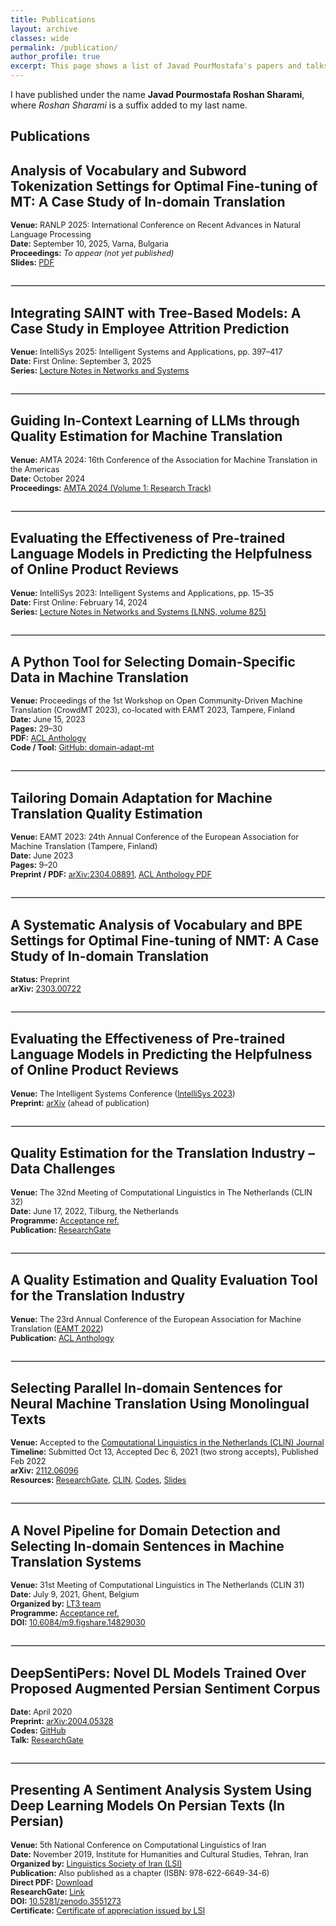 ```yaml
---
title: Publications
layout: archive
classes: wide
permalink: /publication/
author_profile: true
excerpt: This page shows a list of Javad PourMostafa's papers and talks.
---
```


I have published under the name **Javad Pourmostafa Roshan Sharami**, where *Roshan Sharami* is a suffix added to my last name.

## Publications

## Analysis of Vocabulary and Subword Tokenization Settings for Optimal Fine-tuning of MT: A Case Study of In-domain Translation  

<p style="font-size: 90%;">
<strong>Venue:</strong> RANLP 2025: International Conference on Recent Advances in Natural Language Processing <br>
<strong>Date:</strong> September 10, 2025, Varna, Bulgaria <br>
<strong>Proceedings:</strong> <em>To appear (not yet published)</em> <br>
<strong>Slides:</strong> <a href="https://javad.pourmostafa.com/assets/files/RANLP_2025___Presentation_latest.pdf">PDF</a>
</p>

<hr style="border: 1px solid #ddd; margin: 2em 0;" />

## Integrating SAINT with Tree-Based Models: A Case Study in Employee Attrition Prediction  

<p style="font-size: 90%;">
<strong>Venue:</strong> IntelliSys 2025: Intelligent Systems and Applications, pp. 397–417 <br>
<strong>Date:</strong> First Online: September 3, 2025 <br>
<strong>Series:</strong> <a href="https://link.springer.com/chapter/10.1007/978-3-031-99958-1_27">Lecture Notes in Networks and Systems</a>
</p>

<hr style="border: 1px solid #ddd; margin: 2em 0;" />

## Guiding In-Context Learning of LLMs through Quality Estimation for Machine Translation  

<p style="font-size: 90%;">
<strong>Venue:</strong> AMTA 2024: 16th Conference of the Association for Machine Translation in the Americas <br>
<strong>Date:</strong> October 2024 <br>
<strong>Proceedings:</strong> <a href="https://aclanthology.org/2024.amta-research.9/" target="new">AMTA 2024 (Volume 1: Research Track)</a>
</p>

<hr style="border: 1px solid #ddd; margin: 2em 0;" />

## Evaluating the Effectiveness of Pre-trained Language Models in Predicting the Helpfulness of Online Product Reviews  

<p style="font-size: 90%;">
<strong>Venue:</strong> IntelliSys 2023: Intelligent Systems and Applications, pp. 15–35 <br>
<strong>Date:</strong> First Online: February 14, 2024 <br>
<strong>Series:</strong> <a href="https://link.springer.com/chapter/10.1007/978-3-031-47718-8_2">Lecture Notes in Networks and Systems (LNNS, volume 825)</a>
</p>

<hr style="border: 1px solid #ddd; margin: 2em 0;" />

## A Python Tool for Selecting Domain-Specific Data in Machine Translation  

<p style="font-size: 90%;">
<strong>Venue:</strong> Proceedings of the 1st Workshop on Open Community-Driven Machine Translation (CrowdMT 2023), co-located with EAMT 2023, Tampere, Finland <br>
<strong>Date:</strong> June 15, 2023 <br>
<strong>Pages:</strong> 29–30 <br>
<strong>PDF:</strong> <a href="https://aclanthology.org/2023.crowdmt-1.4.pdf" target="new">ACL Anthology</a> <br>
<strong>Code / Tool:</strong> <a href="https://github.com/JoyeBright/domain-adapt-mt" target="new">GitHub: domain-adapt-mt</a>
</p>

<hr style="border: 1px solid #ddd; margin: 2em 0;" />


## Tailoring Domain Adaptation for Machine Translation Quality Estimation  

<p style="font-size: 90%;">
<strong>Venue:</strong> EAMT 2023: 24th Annual Conference of the European Association for Machine Translation (Tampere, Finland) <br>
<strong>Date:</strong> June 2023 <br>
<strong>Pages:</strong> 9–20 <br>
<strong>Preprint / PDF:</strong> <a href="https://arxiv.org/abs/2304.08891" target="new">arXiv:2304.08891</a>, <a href="https://aclanthology.org/2023.eamt-1.2/" target="new">ACL Anthology PDF</a>
</p>

<hr style="border: 1px solid #ddd; margin: 2em 0;" />


## A Systematic Analysis of Vocabulary and BPE Settings for Optimal Fine-tuning of NMT: A Case Study of In-domain Translation  

<p style="font-size: 90%;">
<strong>Status:</strong> Preprint <br>
<strong>arXiv:</strong> <a href="https://arxiv.org/abs/2303.00722" target="new">2303.00722</a>
</p>

<hr style="border: 1px solid #ddd; margin: 2em 0;" />

## Evaluating the Effectiveness of Pre-trained Language Models in Predicting the Helpfulness of Online Product Reviews  

<p style="font-size: 90%;">
<strong>Venue:</strong> The Intelligent Systems Conference (<a href="https://saiconference.com/IntelliSys" target="new">IntelliSys 2023</a>) <br>
<strong>Preprint:</strong> <a href="https://arxiv.org/abs/2302.10199" target="new">arXiv</a> (ahead of publication)
</p>

<hr style="border: 1px solid #ddd; margin: 2em 0;" />

## Quality Estimation for the Translation Industry – Data Challenges  

<p style="font-size: 90%;">
<strong>Venue:</strong> The 32nd Meeting of Computational Linguistics in The Netherlands (CLIN 32) <br>
<strong>Date:</strong> June 17, 2022, Tilburg, the Netherlands <br>
<strong>Programme:</strong> <a href="https://clin2022.uvt.nl/clin32/programme/" target="new">Acceptance ref.</a> <br>
<strong>Publication:</strong> <a href="https://www.researchgate.net/publication/361389091_Quality_Estimation_for_the_Translation_Industry_-_Data_Challenges" target="new">ResearchGate</a>
</p>

<hr style="border: 1px solid #ddd; margin: 2em 0;" />

## A Quality Estimation and Quality Evaluation Tool for the Translation Industry  

<p style="font-size: 90%;">
<strong>Venue:</strong> The 23rd Annual Conference of the European Association for Machine Translation (<a href="https://events.tuni.fi/eamt23/" target="new">EAMT 2022</a>) <br>
<strong>Publication:</strong> <a href="https://aclanthology.org/2022.eamt-1.43/" target="new">ACL Anthology</a>
</p>

<hr style="border: 1px solid #ddd; margin: 2em 0;" />

## Selecting Parallel In-domain Sentences for Neural Machine Translation Using Monolingual Texts  

<p style="font-size: 90%;">
<strong>Venue:</strong> Accepted to the <a href="https://www.clinjournal.org/" target="new">Computational Linguistics in the Netherlands (CLIN) Journal</a> <br>
<strong>Timeline:</strong> Submitted Oct 13, Accepted Dec 6, 2021 (two strong accepts), Published Feb 2022 <br>
<strong>arXiv:</strong> <a href="http://arxiv.org/abs/2112.06096" target="new">2112.06096</a> <br>
<strong>Resources:</strong> <a href="https://www.researchgate.net/publication/357013946_Selecting_Parallel_In-domain_Sentences_for_Neural_Machine_Translation_Using_Monolingual_Texts" target="new">ResearchGate</a>, <a href="https://www.clinjournal.org/index.php/clinj/article/view/137">CLIN</a>, <a href="https://github.com/JoyeBright/DataSelection-NMT" target="new">Codes</a>, <a href="https://www.researchgate.net/publication/360105031_Selecting_Parallel_In-domain_Sentences_for_Neural_Machine_Translation_NMT_Using_Monolingual_Texts" target="new">Slides</a>
</p>

<hr style="border: 1px solid #ddd; margin: 2em 0;" />

## A Novel Pipeline for Domain Detection and Selecting In-domain Sentences in Machine Translation Systems  

<p style="font-size: 90%;">
<strong>Venue:</strong> 31st Meeting of Computational Linguistics in The Netherlands (CLIN 31) <br>
<strong>Date:</strong> July 9, 2021, Ghent, Belgium <br>
<strong>Organized by:</strong> <a href="https://lt3.ugent.be/" target="new">LT3 team</a> <br>
<strong>Programme:</strong> <a href="https://www.clin31.ugent.be/programme/" target="new">Acceptance ref.</a> <br>
<strong>DOI:</strong> <a href="https://doi.org/10.6084/m9.figshare.14829030" target="new">10.6084/m9.figshare.14829030</a>
</p>

<hr style="border: 1px solid #ddd; margin: 2em 0;" />

## DeepSentiPers: Novel DL Models Trained Over Proposed Augmented Persian Sentiment Corpus  

<p style="font-size: 90%;">
<strong>Date:</strong> April 2020 <br>
<strong>Preprint:</strong> <a href="https://arxiv.org/abs/2004.05328" target="new">arXiv:2004.05328</a> <br>
<strong>Codes:</strong> <a href="https://github.com/JoyeBright/DeepSentiPers" target="new">GitHub</a> <br>
<strong>Talk:</strong> <a href="https://www.researchgate.net/publication/338570412_A_Deep_Persian_Sentiment_Analysis_Framework" target="new">ResearchGate</a>
</p>

<hr style="border: 1px solid #ddd; margin: 2em 0;" />

## Presenting A Sentiment Analysis System Using Deep Learning Models On Persian Texts (In Persian)  

<p style="font-size: 90%;">
<strong>Venue:</strong> 5th National Conference on Computational Linguistics of Iran <br>
<strong>Date:</strong> November 2019, Institute for Humanities and Cultural Studies, Tehran, Iran <br>
<strong>Organized by:</strong> <a href="https://en.wikipedia.org/wiki/Linguistics_Society_of_Iran" target="new">Linguistics Society of Iran (LSI)</a> <br>
<strong>Publication:</strong> Also published as a chapter (ISBN: 978-622-6649-34-6) <br>
<strong>Direct PDF:</strong> <a href="/assets/files/Presenting A Sentiment Analysis System Using Deep Learning Models On Persian Texts (In Persian).pdf">Download</a> <br>
<strong>ResearchGate:</strong> <a href="https://www.researchgate.net/publication/335612122_Presenting_A_Sentiment_Analysis_System_Using_Deep_Learning_Models_On_Persian_Texts_In_Persian">Link</a> <br>
<strong>DOI:</strong> <a href="https://doi.org/10.5281/zenodo.3551273">10.5281/zenodo.3551273</a> <br>
<strong>Certificate:</strong> <a href="/assets/files/CLConference-English.pdf">Certificate of appreciation issued by LSI</a>
</p>
